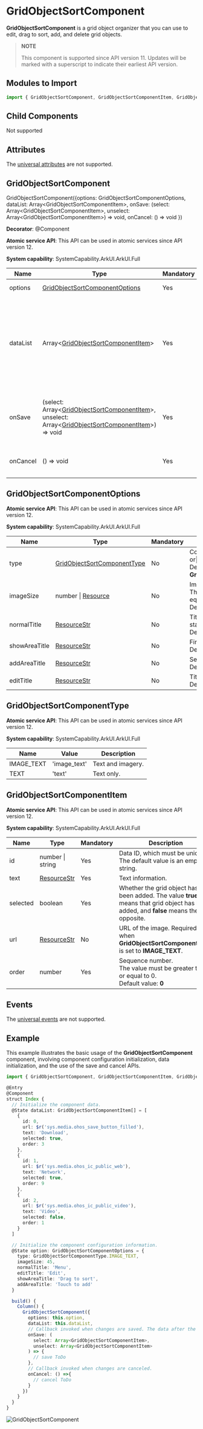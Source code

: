 # GridObjectSortComponent


**GridObjectSortComponent** is a grid object organizer that you can use to edit, drag to sort, add, and delete grid objects.


>  **NOTE**
>
>  This component is supported since API version 11. Updates will be marked with a superscript to indicate their earliest API version.


## Modules to Import

```ts
import { GridObjectSortComponent, GridObjectSortComponentItem, GridObjectSortComponentOptions, GridObjectSortComponentType } from '@kit.ArkUI'
```

##  Child Components

Not supported

## Attributes

The [universal attributes](ts-component-general-attributes.md) are not supported.

## GridObjectSortComponent

GridObjectSortComponent({options: GridObjectSortComponentOptions, dataList: Array\<GridObjectSortComponentItem>, onSave: (select: Array\<GridObjectSortComponentItem>, unselect: Array\<GridObjectSortComponentItem>) => void, onCancel: () => void })

**Decorator**: @Component

**Atomic service API**: This API can be used in atomic services since API version 12.

**System capability**: SystemCapability.ArkUI.ArkUI.Full


| Name    | Type                            | Mandatory| Decorator| Description        |
| -------- | -------------------------------- | ---------- | ---- | ---- |
| options  | [GridObjectSortComponentOptions](#gridobjectsortcomponentoptions) | Yes    | @Prop      | Component configuration.|
| dataList | Array<[GridObjectSortComponentItem](#gridobjectsortcomponentitem)> | Yes   | -     | Data to pass. The maximum data length is 50 characters. If it is exceeded, only the first 50 characters are used.|
| onSave | (select: Array<[GridObjectSortComponentItem](#gridobjectsortcomponentitem)>, unselect: Array<[GridObjectSortComponentItem](#gridobjectsortcomponentitem)>)  => void | Yes| - | Callback invoked when changes are saved. The data after the changes is returned.|
| onCancel | () => void | Yes| - | Callback invoked when changes are canceled.|

##  GridObjectSortComponentOptions

**Atomic service API**: This API can be used in atomic services since API version 12.

**System capability**: SystemCapability.ArkUI.ArkUI.Full

| Name          | Type                     | Mandatory| Description                                                  |
| -------------- | ------------------------- | ---- | ------------------------------------------------------ |
| type           | [GridObjectSortComponentType](#gridobjectsortcomponenttype) | No  | Component display form: text only or\|text and imagery.<br>Default value: **GridObjectSortComponentType.text**|
| imageSize      | number \| [Resource](ts-types.md#resource) | No  | Image size, in vp.<br>The value must be greater than or equal to 0.<br>Default value: **56vp**                |
| normalTitle | [ResourceStr](ts-types.md#resourcestr)     | No  | Title displayed in the non-editing state.<br>Default value: **Channel**           |
| showAreaTitle | [ResourceStr](ts-types.md#resourcestr)     | No  | First subtitle of the display area.<br>Default value: **Drag to sort**|
| addAreaTitle | [ResourceStr](ts-types.md#resourcestr)     | No  | Second subtitle of the display area.<br>Default value: **Tap to add**                               |
| editTitle      | [ResourceStr](ts-types.md#resourcestr)     | No  | Title displayed in the editing state.<br>Default value: **Edit**            |

## GridObjectSortComponentType

**Atomic service API**: This API can be used in atomic services since API version 12.

**System capability**: SystemCapability.ArkUI.ArkUI.Full

| Name    | Value   | Description          |
| -------- | ----- | -------------- |
| IMAGE_TEXT | 'image_text' | Text and imagery.|
| TEXT     | 'text'       | Text only.    |

## GridObjectSortComponentItem

**Atomic service API**: This API can be used in atomic services since API version 12.

**System capability**: SystemCapability.ArkUI.ArkUI.Full

| Name    | Type                                  | Mandatory| Description                                                        |
| -------- | -------------------------------------- | ---- | ------------------------------------------------------------ |
| id       | number \| string             | Yes  | Data ID, which must be unique.<br>The default value is an empty string.                                      |
| text     | [ResourceStr](ts-types.md#resourcestr) | Yes  | Text information.                                              |
| selected | boolean                                | Yes  | Whether the grid object has been added. The value **true** means that grid object has been added, and **false** means the opposite.                 |
| url      | [ResourceStr](ts-types.md#resourcestr) | No  | URL of the image. Required when **GridObjectSortComponentType** is set to **IMAGE_TEXT**.|
| order    | number                                 | Yes  |   Sequence number.<br>The value must be greater than or equal to 0.<br>Default value: **0**                                                  |

##  Events

The [universal events](ts-component-general-events.md) are not supported.

## Example
This example illustrates the basic usage of the **GridObjectSortComponent** component, involving component configuration initialization, data initialization, and the use of the save and cancel APIs.

```ts
import { GridObjectSortComponent, GridObjectSortComponentItem, GridObjectSortComponentOptions, GridObjectSortComponentType } from '@kit.ArkUI'

@Entry
@Component
struct Index {
  // Initialize the component data.
  @State dataList: GridObjectSortComponentItem[] = [
    {
      id: 0,
      url: $r('sys.media.ohos_save_button_filled'),
      text: 'Download',
      selected: true,
      order: 3
    },
    {
      id: 1,
      url: $r('sys.media.ohos_ic_public_web'),
      text: 'Network',
      selected: true,
      order: 9
    },
    {
      id: 2,
      url: $r('sys.media.ohos_ic_public_video'),
      text: 'Video',
      selected: false,
      order: 1
    }
  ]

  // Initialize the component configuration information.
  @State option: GridObjectSortComponentOptions = {
    type: GridObjectSortComponentType.IMAGE_TEXT,
    imageSize: 45,
    normalTitle: 'Menu',
    editTitle: 'Edit',
    showAreaTitle: 'Drag to sort',
    addAreaTitle: 'Touch to add'
  }

  build() {
    Column() {
      GridObjectSortComponent({
        options: this.option,
        dataList: this.dataList,
        // Callback invoked when changes are saved. The data after the changes is returned.
        onSave: (
          select: Array<GridObjectSortComponentItem>,
          unselect: Array<GridObjectSortComponentItem>
        ) => {
          // save ToDo
        },
        // Callback invoked when changes are canceled.
        onCancel: () =>{
          // cancel ToDo
        }
      })
    }
  }
}
```

![GridObjectSortComponent](figures/GridObjectSortComponent.gif)
